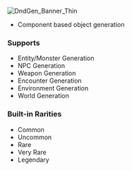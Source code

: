 ![DndGen_Banner_Thin](https://user-images.githubusercontent.com/72239458/144695783-0a50e704-5eb5-4ed2-a2cc-190e2d17c431.png)

* Component based object generation

### Supports
* Entity/Monster Generation
* NPC Generation
* Weapon Generation
* Encounter Generation
* Environment Generation
* World Generation

### Built-in Rarities
* Common
* Uncommon
* Rare
* Very Rare
* Legendary
